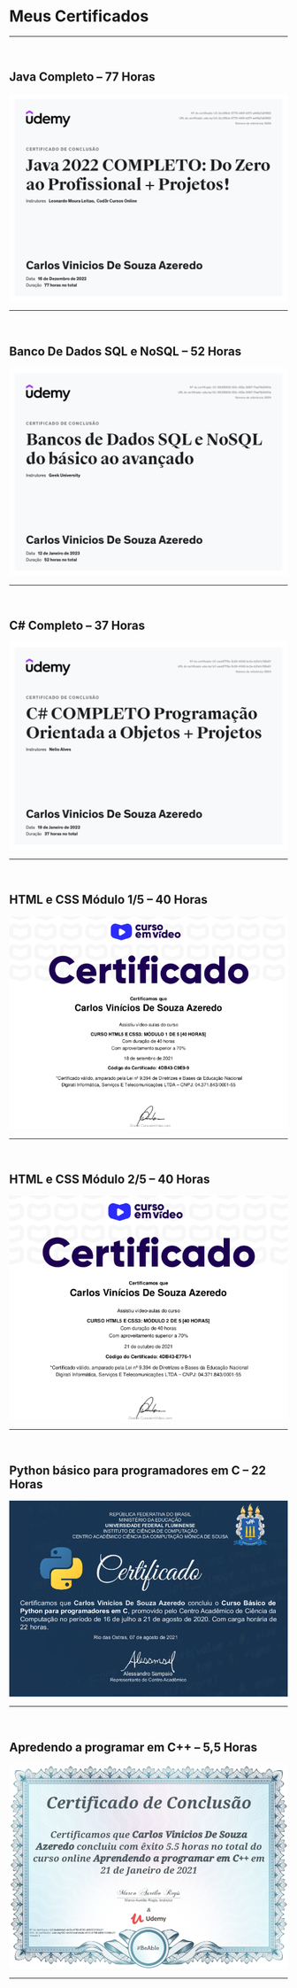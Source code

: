 # Meus Certificados
<hr>
<br>

## Java Completo – 77 Horas
<p>
  <img src = "https://github.com/CarlosVinicios99/Certificados/blob/main/imagens-certificados/certificado_curso_Java_Completo_Cod3r.jpg?raw=true" alt = "certificado Java completo 77 horas">
</p>
<hr>
<br>


## Banco De Dados SQL e NoSQL – 52 Horas
<p>
  <img src = "https://github.com/CarlosVinicios99/Certificados/blob/main/imagens-certificados/banco_de_dados_sql_e_nosql_do_basico_ao_avancado.jpg?raw=true" alt = "certificado Banco De dados 52 horas">
</p>
<hr>
<br>


## C# Completo – 37 Horas
<p>
  <img src = "https://github.com/CarlosVinicios99/Certificados/blob/main/imagens-certificados/C%23-completo.jpg?raw=true" alt = "certificado C# completo">
</p>
<hr>
<br>


## HTML e CSS Módulo 1/5 – 40 Horas
<p>
  <img src = "https://github.com/CarlosVinicios99/Certificados/blob/main/imagens-certificados/html-css-modulo1.png?raw=true" alt = certificado html e css modulo 1">
</p>
<hr>
<br>

## HTML e CSS Módulo 2/5 – 40 Horas
<p>
  <img src = "https://github.com/CarlosVinicios99/Certificados/blob/main/imagens-certificados/html-css-modulo2.png?raw=true" alt = "certificado html e css modulo 2">
</p>
<hr>
<br>


## Python básico para programadores em C – 22 Horas
<p>
  <img src = "https://github.com/CarlosVinicios99/Certificados/blob/main/imagens-certificados/python-basico-para-programadores-em-c.png?raw=true" alt = "certificado python">
</p>
<hr>
<br>

## Apredendo a programar em C++ – 5,5 Horas
<p>
  <img src = "https://github.com/CarlosVinicios99/Certificados/blob/main/imagens-certificados/aprendendo-a-programar-em-c++.png?raw=true" alt = certificado C++">
</p>
<hr>
<br>



